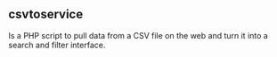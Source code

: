 csvtoservice
------------

Is a PHP script to pull data from a CSV file on the web and turn it into a search and filter interface.